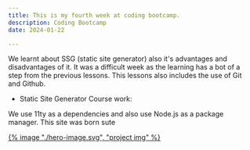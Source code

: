```yaml
---
title: This is my fourth week at coding bootcamp.
description: Coding Bootcamp
date: 2024-01-22

---
```


We learnt about SSG (static site generator) also it's advantages and disadvantages of it.
It was a difficult week as the learning has a bot of a step from the previous lessons. This lessons also includes the use of Git and Github.

- Static Site Generator Course work:

We use 11ty as a dependencies and also use Node.js as a package manager.
This site was born sute

<a href="https://kgrim23.github.io/Semantic-html-and-css/">
{% image "./hero-image.svg", "project img" %}
</a>

<style>
    img {
        display: block;
        width: 40%;
        height: 40%;
        margin: auto;
		}
</style>


